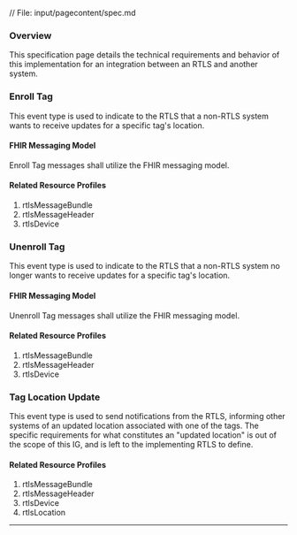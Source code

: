 // File: input/pagecontent/spec.md

### Overview
This specification page details the technical requirements and behavior of this implementation for an integration between an RTLS and another system. 

### Enroll Tag
This event type is used to indicate to the RTLS that a non-RTLS system wants to receive updates for a specific tag's location. 

#### FHIR Messaging Model
Enroll Tag messages shall utilize the FHIR messaging model.

#### Related Resource Profiles
1. rtlsMessageBundle
2. rtlsMessageHeader
3. rtlsDevice

### Unenroll Tag
This event type is used to indicate to the RTLS that a non-RTLS system no longer wants to receive updates for a specific tag's location. 

#### FHIR Messaging Model
Unenroll Tag messages shall utilize the FHIR messaging model.

#### Related Resource Profiles
1. rtlsMessageBundle
2. rtlsMessageHeader
3. rtlsDevice

### Tag Location Update
This event type is used to send notifications from the RTLS, informing other systems of an updated location associated with one of the tags. The specific requirements for what constitutes an "updated location" is out of the scope of this IG, and is left to the implementing RTLS to define.

#### Related Resource Profiles
1. rtlsMessageBundle
2. rtlsMessageHeader
3. rtlsDevice
4. rtlsLocation

---

